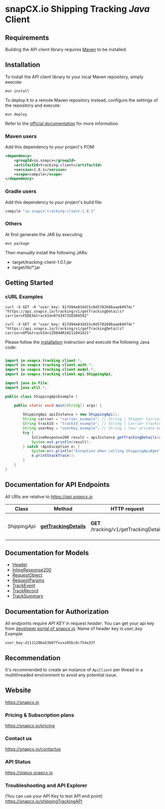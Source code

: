 # snapCX.io Shipping Tracking *Java* Client

## Requirements

Building the API client library requires [Maven](https://maven.apache.org/) to be installed.

## Installation

To install the API client library to your local Maven repository, simply execute:

```shell
mvn install
```

To deploy it to a remote Maven repository instead, configure the settings of the repository and execute:

```shell
mvn deploy
```

Refer to the [official documentation](https://maven.apache.org/plugins/maven-deploy-plugin/usage.html) for more information.

### Maven users

Add this dependency to your project's POM:

```xml
<dependency>
    <groupId>io.snapcx</groupId>
    <artifactId>tracking-client</artifactId>
    <version>1.0.1</version>
    <scope>compile</scope>
</dependency>
```

### Gradle users

Add this dependency to your project's build file:

```groovy
compile "io.snapcx:tracking-client:1.0.1"
```

### Others

At first generate the JAR by executing:

    mvn package

Then manually install the following JARs:

* target/tracking-client-1.0.1.jar
* target/lib/*.jar

## Getting Started

### cURL Examples
```curl
curl -X GET -H "user_key: 817d94a03dd15c0d5782686aae84974c" "https://api.snapcx.io/tracking/v1/getTrackingDetails?carrier=FEDEX&trackId=074347350384592"

curl -X GET -H "user_key: 817d94a03dd15c0d5782686aae84974c" "https://api.snapcx.io/tracking/v1/getTrackingDetails?carrier=UPS&trackId=1Z884AR10211041421"

```

Please follow the [installation](#installation) instruction and execute the following Java code:

```java

import io.snapcx.tracking.client.*;
import io.snapcx.tracking.client.auth.*;
import io.snapcx.tracking.client.model.*;
import io.snapcx.tracking.client.api.ShippingApi;

import java.io.File;
import java.util.*;

public class ShippingApiExample {

    public static void main(String[] args) {
        
        ShippingApi apiInstance = new ShippingApi();
        String carrier = "carrier_example"; // String | Shipper Carrier code (UPS or USPS or FEDEX or DHL Or CAN (Canada Post) OR use AUTO for automatic detection.).
        String trackId = "trackId_example"; // String | Carrier tracking number, which is being tracked.
        String userKey = "userKey_example"; // String | Your private key, given after opening account with snapcx.io
        try {
            InlineResponse200 result = apiInstance.getTrackingDetails(carrier, trackId, userKey);
            System.out.println(result);
        } catch (ApiException e) {
            System.err.println("Exception when calling ShippingApi#getTrackingDetails");
            e.printStackTrace();
        }
    }
}

```

## Documentation for API Endpoints

All URIs are relative to *https://api.snapcx.io*

Class | Method | HTTP request | Description
------------ | ------------- | ------------- | -------------
*ShippingApi* | [**getTrackingDetails**](docs/ShippingApi.md#getTrackingDetails) | **GET** /tracking/v1/getTrackingDetails | Get Shipping Tracking Details


## Documentation for Models

 - [Header](docs/Header.md)
 - [InlineResponse200](docs/InlineResponse200.md)
 - [RequestObject](docs/RequestObject.md)
 - [RequestParams](docs/RequestParams.md)
 - [TrackEvent](docs/TrackEvent.md)
 - [TrackRecord](docs/TrackRecord.md)
 - [TrackSummary](docs/TrackSummary.md)


## Documentation for Authorization

All endpoints require *API KEY* in request *header*. You can get your api key from [developer portal of snapcx.io](https://developer.snapcx.io). Name of header key is *user_key*
Example
```
user_key:d111120ba53b07fxxxx05bc8c754a33f
```

## Recommendation

It's recommended to create an instance of `ApiClient` per thread in a multithreaded environment to avoid any potential issue.

## Website

https://snapcx.io

### Pricing & Subscription plans

https://snapcx.io/pricing

### Contact us

https://snapcx.io/contactus

### API Status

https://status.snapcx.io

### Troubleshooting and API Explorer

(You can use your API Key to test API end point)
https://snapcx.io/shippingTrackingAPI
